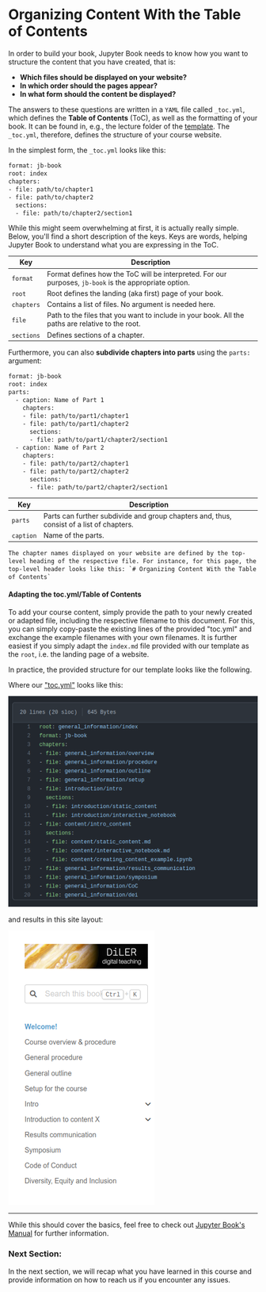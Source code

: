 # Organizing Content With the Table of Contents

In order to build your book, Jupyter Book needs to know how you want to structure the content that you have created, that is: 

* **Which files should be displayed on your website?**
* **In which order should the pages appear?**
* **In what form should the content be displayed?**

The answers to these questions are written in a `YAML` file called `_toc.yml`, which defines the **Table of Contents** (ToC), as well as the formatting of your book. It can be found in, e.g., the lecture folder of the [template](https://github.com/DiLER-Digitell/course-template). The `_toc.yml`, therefore, defines the structure of your course website. 

In the simplest form, the `_toc.yml` looks like this:

```
format: jb-book
root: index
chapters:
- file: path/to/chapter1
- file: path/to/chapter2
  sections:
  - file: path/to/chapter2/section1
```

While this might seem overwhelming at first, it is actually really simple. Below, you'll find a short description of the keys. Keys are words, helping Jupyter Book to understand what you are expressing in the ToC.

|Key|Description|
|---|---|
|`format`|Format defines how the ToC will be interpreted. For our purposes, `jb-book` is the appropriate option.|
|`root`|Root defines the landing (aka first) page of your book.|
|`chapters`|Contains a list of files. No argument is needed here.|
|`file`|Path to the files that you want to include in your book. All the paths are relative to the root.|
|`sections`|Defines sections of a chapter.|

Furthermore, you can also **subdivide chapters into parts** using the `parts:` argument:

```
format: jb-book
root: index
parts:
  - caption: Name of Part 1
    chapters:
    - file: path/to/part1/chapter1
    - file: path/to/part1/chapter2
      sections:
      - file: path/to/part1/chapter2/section1
  - caption: Name of Part 2
    chapters:
    - file: path/to/part2/chapter1
    - file: path/to/part2/chapter2
      sections:
      - file: path/to/part2/chapter2/section1
```

|Key|Description|
|---|---|
|`parts`|Parts can further subdivide and group chapters and, thus, consist of a list of chapters.|
|`caption`|Name of the parts.|


```{note}
The chapter names displayed on your website are defined by the top-level heading of the respective file. For instance, for this page, the top-level header looks like this: `# Organizing Content With the Table of Contents` 
```

#### Adapting the toc.yml/Table of Contents

To add your course content, simply provide the path to your newly created or adapted file, including the respective filename to this document. For this, you can simply copy-paste the existing lines of the provided "toc.yml" and exchange the example filenames with your own filenames. It is further easiest if you simply adapt the `index.md` file provided with our template as the `root`, i.e. the landing page of a website.

In practice, the provided structure for our template looks like the following. 

Where our ["toc.yml"](https://github.com/DiLER-Digitell/Course-template/blob/main/lecture/_toc.yml) looks like this:

![Image of the YAML-file with the transcript of records of the course template](../../static/template_toc.png)

and results in this site layout:

![Image of the structure of the transcript of records of the course template](../../static/template_layout.png)


___

While this should cover the basics, feel free to check out [Jupyter Book's Manual](https://jupyterbook.org/en/stable/structure/toc.html) for further information.




### Next Section:
In the next section, we will recap what you have learned in this course and provide information on how to reach us if you encounter any issues.
